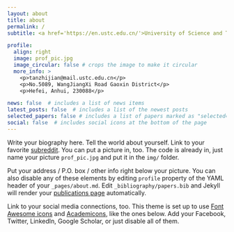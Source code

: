 ```yaml
---
layout: about
title: about
permalink: /
subtitle: <a href='https://en.ustc.edu.cn/'>University of Science and Technology of China</a>. No.96, JinZhai Road Baohe District, Hefei, Anhui, 230026, P.R.China

profile:
  align: right
  image: prof_pic.jpg
  image_circular: false # crops the image to make it circular
  more_info: >
    <p>tanzhijian@mail.ustc.edu.cn</p>
    <p>No.5089, WangJiangXi Road Gaoxin District</p>
    <p>Hefei, Anhui, 230088</p>

news: false  # includes a list of news items
latest_posts: false  # includes a list of the newest posts
selected_papers: false # includes a list of papers marked as "selected={true}"
social: false  # includes social icons at the bottom of the page
---
```


Write your biography here. Tell the world about yourself. Link to your favorite [subreddit](http://reddit.com). You can put a picture in, too. The code is already in, just name your picture `prof_pic.jpg` and put it in the `img/` folder.

Put your address / P.O. box / other info right below your picture. You can also disable any of these elements by editing `profile` property of the YAML header of your `_pages/about.md`. Edit `_bibliography/papers.bib` and Jekyll will render your [publications page](/al-folio/publications/) automatically.

Link to your social media connections, too. This theme is set up to use [Font Awesome icons](https://fontawesome.com/) and [Academicons](https://jpswalsh.github.io/academicons/), like the ones below. Add your Facebook, Twitter, LinkedIn, Google Scholar, or just disable all of them.

